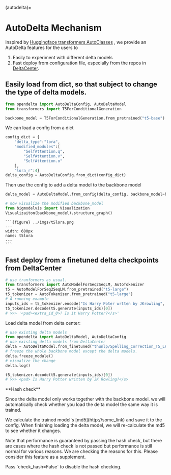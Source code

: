 (autodelta)=
# AutoDelta Mechanism

Inspired by [Huggingface transformers AutoClasses](https://huggingface.co/docs/transformers/v4.16.2/en/model_doc/auto#transformers.AutoModel) , we provide an AutoDelta features for the users to

1. Easily to experiment with different delta models
2. Fast deploy from configuration file, especially from the repos in [DeltaCenter](https://examplelink).


## Easily load from dict, so that subject to change the type of delta models.

```python
from opendelta import AutoDeltaConfig, AutoDeltaModel
from transformers import T5ForConditionalGeneration

backbone_model = T5ForConditionalGeneration.from_pretrained("t5-base")
```

We can load a config from a dict
```python
config_dict = {
    "delta_type":"lora", 
    "modified_modules":[
        "SelfAttention.q", 
        "SelfAttention.v",
        "SelfAttention.o"
    ], 
    "lora_r":4}
delta_config = AutoDeltaConfig.from_dict(config_dict)
```

Then use the config to add a delta model to the backbone model
```python
delta_model = AutoDeltaModel.from_config(delta_config, backbone_model=backbone_model)

# now visualize the modified backbone_model
from bigmodelvis import Visualization
Visualizaiton(backbone_model).structure_graph()
```


````{collapse} <span style="color:rgb(141, 99, 224);font-weight:bold;font-style:italic">Click to view output</span>
```{figure} ../imgs/t5lora.png
---
width: 600px
name: t5lora
---
```
````



## Fast deploy from a finetuned delta checkpoints from DeltaCenter

```python
# use tranformers as usual.
from transformers import AutoModelForSeq2SeqLM, AutoTokenizer
t5 = AutoModelForSeq2SeqLM.from_pretrained("t5-large")
t5_tokenizer = AutoTokenizer.from_pretrained("t5-large")
# A running example
inputs_ids = t5_tokenizer.encode("Is Harry Poter wrtten by JKrowling", return_tensors="pt")
t5_tokenizer.decode(t5.generate(inputs_ids)[0]) 
# >>> '<pad><extra_id_0>? Is it Harry Potter?</s>'
```

Load delta model from delta center:
```python
# use existing delta models
from opendelta import AutoDeltaModel, AutoDeltaConfig
# use existing delta models from DeltaCenter
delta = AutoDeltaModel.from_finetuned("thunlp/Spelling_Correction_T5_LRAdapter_demo", backbone_model=t5)
# freeze the whole backbone model except the delta models.
delta.freeze_module()
# visualize the change
delta.log()

t5_tokenizer.decode(t5.generate(inputs_ids)[0]) 
# >>> <pad> Is Harry Potter written by JK Rowling?</s>
```

<div class="admonition note">
<p class="title">**Hash check**</p>
Since the delta model only works together with the backbone model.
we will automatically check whether you load the delta model the same way it is trained.
</p>
<p>
We calculate the trained model's [md5](http://some_link) and save it to the config. When finishing loading the delta model, we will re-calculate the md5 to see whether it changes.
<p> Note that performance is guaranteed by passing the hash check, but there are cases where the hash check is not passed but performance is still normal for various reasons. We are checking the reasons for this. Please consider this feature as a supplement. </p>
<p>Pass `check_hash=False` to disable the hash checking.</p>
</div>